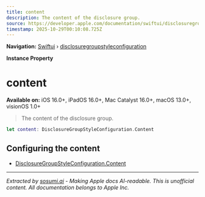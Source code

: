 ```yaml
---
title: content
description: The content of the disclosure group.
source: https://developer.apple.com/documentation/swiftui/disclosuregroupstyleconfiguration/content-swift.property
timestamp: 2025-10-29T00:10:08.725Z
---
```


**Navigation:** [Swiftui](/documentation/swiftui) › [disclosuregroupstyleconfiguration](/documentation/swiftui/disclosuregroupstyleconfiguration)

**Instance Property**

# content

**Available on:** iOS 16.0+, iPadOS 16.0+, Mac Catalyst 16.0+, macOS 13.0+, visionOS 1.0+

> The content of the disclosure group.

```swift
let content: DisclosureGroupStyleConfiguration.Content
```

## Configuring the content

- [DisclosureGroupStyleConfiguration.Content](/documentation/swiftui/disclosuregroupstyleconfiguration/content-swift.struct)

---

*Extracted by [sosumi.ai](https://sosumi.ai) - Making Apple docs AI-readable.*
*This is unofficial content. All documentation belongs to Apple Inc.*
